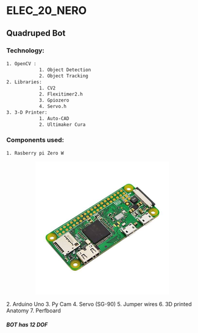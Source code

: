 # ELEC_20_NERO
##              Quadruped Bot


### Technology:
    1. OpenCV :
                1. Object Detection
                2. Object Tracking
    2. Libraries:
                1. CV2
                2. Flexitimer2.h
                3. Gpiozero
                4. Servo.h
    3. 3-D Printer:
                1. Auto-CAD
                2. Ultimaker Cura

### Components used:
    1. Rasberry pi Zero W
<p align="center">
        <img src="https://github.com/Sanketwable/ELEC_20_NERO/blob/master/images/rasppizeer.jpeg" width="350" title="Raspberry pi">
</p>
    2. Arduino Uno
    3. Py Cam
    4. Servo (SG-90) 
    5. Jumper wires
    6. 3D printed Anatomy
    7. Perfboard


#### ***BOT has 12 DOF***


